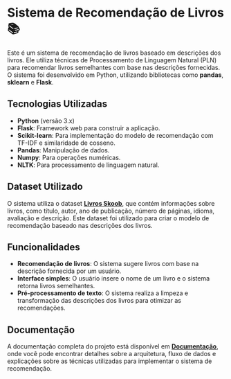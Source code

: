 # Sistema de Recomendação de Livros 📚

Este é um sistema de recomendação de livros baseado em descrições dos livros. Ele utiliza técnicas de Processamento de Linguagem Natural (PLN) para recomendar livros semelhantes com base nas descrições fornecidas. O sistema foi desenvolvido em Python, utilizando bibliotecas como **pandas**, **sklearn** e **Flask**.

## Tecnologias Utilizadas

- **Python** (versão 3.x)
- **Flask**: Framework web para construir a aplicação.
- **Scikit-learn**: Para implementação do modelo de recomendação com TF-IDF e similaridade de cosseno.
- **Pandas**: Manipulação de dados.
- **Numpy**: Para operações numéricas.
- **NLTK**: Para processamento de linguagem natural.

## Dataset Utilizado

O sistema utiliza o dataset [**Livros Skoob**](https://www.kaggle.com/datasets/victorstein/livros-skoob), que contém informações sobre livros, como título, autor, ano de publicação, número de páginas, idioma, avaliação e descrição. Este dataset foi utilizado para criar o modelo de recomendação baseado nas descrições dos livros.

## Funcionalidades

- **Recomendação de livros**: O sistema sugere livros com base na descrição fornecida por um usuário.
- **Interface simples**: O usuário insere o nome de um livro e o sistema retorna livros semelhantes.
- **Pré-processamento de texto**: O sistema realiza a limpeza e transformação das descrições dos livros para otimizar as recomendações.

## Documentação
A documentação completa do projeto está disponível em [**Documentação**](https://drive.google.com/file/d/1ciAShS0I6meRn5c_z2vTQ-CRCAuP7K-4/view?usp=drive_link), onde você pode encontrar detalhes sobre a arquitetura, fluxo de dados e explicações sobre as técnicas utilizadas para implementar o sistema de recomendação.


